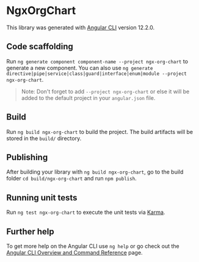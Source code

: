 # NgxOrgChart

This library was generated with [Angular CLI](https://github.com/angular/angular-cli) version 12.2.0.

## Code scaffolding

Run `ng generate component component-name --project ngx-org-chart` to generate a new component. You can also use `ng generate directive|pipe|service|class|guard|interface|enum|module --project ngx-org-chart`.
> Note: Don't forget to add `--project ngx-org-chart` or else it will be added to the default project in your `angular.json` file.

## Build

Run `ng build ngx-org-chart` to build the project. The build artifacts will be stored in the `build/` directory.

## Publishing

After building your library with `ng build ngx-org-chart`, go to the build folder `cd build/ngx-org-chart` and run `npm publish`.

## Running unit tests

Run `ng test ngx-org-chart` to execute the unit tests via [Karma](https://karma-runner.github.io).

## Further help

To get more help on the Angular CLI use `ng help` or go check out the [Angular CLI Overview and Command Reference](https://angular.io/cli) page.
